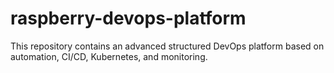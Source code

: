 # raspberry-devops-platform
This repository contains an advanced structured DevOps platform based on automation, CI/CD, Kubernetes, and monitoring.
